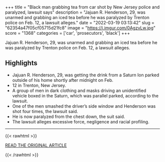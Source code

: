 +++
title = "Black man grabbing tea from car shot by New Jersey police and paralyzed, lawsuit says"
description = "Jajuan R. Henderson, 29, was unarmed and grabbing an iced tea before he was paralyzed by Trenton police on Feb. 12, a lawsuit alleges."
date = "2022-03-19 03:13:42"
slug = "62354a47f05cf05715d21fc8"
image = "https://i.imgur.com/0AgzvLw.jpg"
score = "1368"
categories = ['car', 'prosecutors', 'black']
+++

Jajuan R. Henderson, 29, was unarmed and grabbing an iced tea before he was paralyzed by Trenton police on Feb. 12, a lawsuit alleges.

## Highlights

- Jajuan R. Henderson, 29, was getting the drink from a Saturn Ion parked outside of his home shortly after midnight on Feb.
- 12 in Trenton, New Jersey.
- A group of men in dark clothing and masks driving an unidentified vehicle boxed in the Saturn, which was parallel parked, according to the lawsuit.
- One of the men smashed the driver’s side window and Henderson was shot four times, the lawsuit said.
- He is now paralyzed from the chest down, the suit said.
- The lawsuit alleges excessive force, negligence and racial profiling.

---

{{< rawhtml >}}
  <p class="article-category">
    <a target="_blank" href="https://www.nbcnews.com/news/us-news/unarmed-black-man-grabbing-tea-car-shot-new-jersey-police-paralyzed-la-rcna20640">READ THE ORIGINAL ARTICLE</a>
  </p>
{{< /rawhtml >}}

